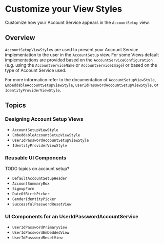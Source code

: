 # Customize your View Styles

Customize how your Account Service appears in the ``AccountSetup`` view.

<!--
                  
This source file is part of the Spezi open-source project

SPDX-FileCopyrightText: 2023 Stanford University and the project authors (see CONTRIBUTORS.md)

SPDX-License-Identifier: MIT
             
-->

## Overview

``AccountSetupViewStyle``s are used to present your Account Service implementation to the user in the ``AccountSetup`` view.
For some Views default implementations are provided based on the ``AccountServiceConfiguration`` (e.g. using the ``AccountServiceName`` or ``AccountServiceImage``)
or based on the type of Account Service used.

For more information refer to the documentation of ``AccountSetupViewStyle``, ``EmbeddableAccountSetupViewStyle``, ``UserIdPasswordAccountSetupViewStyle``,
or ``IdentityProviderViewStyle``.

## Topics 

### Designing Account Setup Views

- ``AccountSetupViewStyle``
- ``EmbeddableAccountSetupViewStyle``
- ``UserIdPasswordAccountSetupViewStyle``
- ``IdentityProviderViewStyle``

### Reusable UI Components

TODO topics on account setup?
- ``DefaultAccountSetupHeader``
- ``AccountSummaryBox``
- ``SignupForm``
- ``DateOfBirthPicker``
- ``GenderIdentityPicker``
- ``SuccessfulPasswordResetView``

### UI Components for an UserIdPasswordAccountService

- ``UserIdPasswordPrimaryView``
- ``UserIdPasswordEmbeddedView``
- ``UserIdPasswordResetView``
